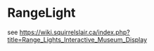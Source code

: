 # RangeLight
see https://wiki.squirrelslair.ca/index.php?title=Range_Lights_Interactive_Museum_Display
